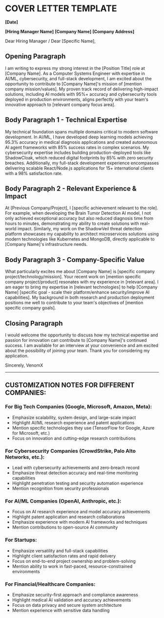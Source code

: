 # COVER LETTER TEMPLATE

**[Date]**

**[Hiring Manager Name]**
**[Company Name]**
**[Company Address]**

Dear Hiring Manager / Dear [Specific Name],

## Opening Paragraph
I am writing to express my strong interest in the [Position Title] role at [Company Name]. As a Computer Systems Engineer with expertise in AI/ML, cybersecurity, and full-stack development, I am excited about the opportunity to contribute to [Company Name]'s mission of [mention company mission/values]. My proven track record of delivering high-impact solutions, including AI models with 95%+ accuracy and cybersecurity tools deployed in production environments, aligns perfectly with your team's innovative approach to [relevant company focus area].

## Body Paragraph 1 - Technical Expertise
My technical foundation spans multiple domains critical to modern software development. In AI/ML, I have developed deep learning models achieving 95.3% accuracy in medical diagnosis applications and created autonomous AI agent frameworks with 85% success rates in complex scenarios. My cybersecurity expertise includes building production-deployed tools like ShadowCloak, which reduced digital footprints by 85% with zero security breaches. Additionally, my full-stack development experience encompasses delivering scalable React/Node.js applications for 15+ international clients with a 98% satisfaction rate.

## Body Paragraph 2 - Relevant Experience & Impact
At [Previous Company/Project], I [specific achievement relevant to the role]. For example, when developing the Brain Tumor Detection AI model, I not only achieved exceptional accuracy but also reduced diagnosis time from hours to minutes, demonstrating my ability to create solutions with real-world impact. Similarly, my work on the ShadowVeil threat detection platform showcases my capability to architect microservices solutions using modern technologies like Kubernetes and MongoDB, directly applicable to [Company Name]'s infrastructure needs.

## Body Paragraph 3 - Company-Specific Value
What particularly excites me about [Company Name] is [specific company project/technology/mission]. Your recent work on [mention specific company project/product] resonates with my experience in [relevant area]. I am eager to bring my expertise in [relevant technologies] to help [Company Name] [specific goal - scale their platform/enhance security/improve AI capabilities]. My background in both research and production deployment positions me well to contribute to your team's objectives of [mention specific company goals].

## Closing Paragraph
I would welcome the opportunity to discuss how my technical expertise and passion for innovation can contribute to [Company Name]'s continued success. I am available for an interview at your convenience and am excited about the possibility of joining your team. Thank you for considering my application.

Sincerely,
VenomX

---

## CUSTOMIZATION NOTES FOR DIFFERENT COMPANIES:

### For Big Tech Companies (Google, Microsoft, Amazon, Meta):
- Emphasize scalability, system design, and large-scale impact
- Highlight AI/ML research experience and patent applications
- Mention specific technologies they use (TensorFlow for Google, Azure for Microsoft, etc.)
- Focus on innovation and cutting-edge research contributions

### For Cybersecurity Companies (CrowdStrike, Palo Alto Networks, etc.):
- Lead with cybersecurity achievements and zero-breach record
- Emphasize threat detection accuracy and real-time monitoring capabilities
- Highlight penetration testing and security automation experience
- Mention recognition from security professionals

### For AI/ML Companies (OpenAI, Anthropic, etc.):
- Focus on AI research experience and model accuracy achievements
- Highlight patent application and research collaborations
- Emphasize experience with modern AI frameworks and techniques
- Mention contributions to open-source AI community

### For Startups:
- Emphasize versatility and full-stack capabilities
- Highlight client satisfaction rates and rapid delivery
- Focus on end-to-end project ownership and problem-solving
- Mention ability to work in fast-paced, resource-constrained environments

### For Financial/Healthcare Companies:
- Emphasize security-first approach and compliance awareness
- Highlight medical AI validation and accuracy achievements
- Focus on data privacy and secure system architecture
- Mention experience with sensitive data handling
